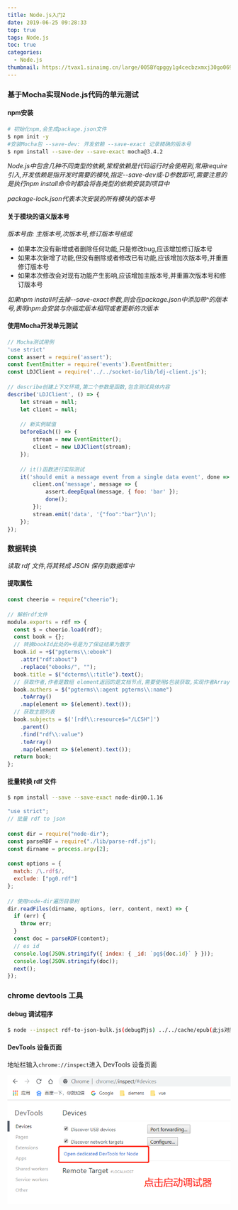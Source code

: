 ```yaml
---
title: Node.js入门2
date: 2019-06-25 09:28:33
top: true
tags: Node.js
toc: true
categories:
  - Node.js
thumbnail: https://tvax1.sinaimg.cn/large/005BYqpggy1g4cecbzxmxj30go069jrp.jpg
---
```

### 基于Mocha实现Node.js代码的单元测试

#### npm安装

``` bash
# 初始化npm,会生成package.json文件
$ npm init -y
#安装Mocha包 --save-dev: 开发依赖 --save-exact 记录精确的版本号
$ npm install --save-dev --save-exact mocha@3.4.2
```
*Node.js中包含几种不同类型的依赖,常规依赖是代码运行时会使用到,常用require引入,开发依赖是指开发时需要的模块,指定--save-dev或-D参数即可,需要注意的是执行npm install命令时都会将各类型的依赖安装到项目中*

*package-lock.json代表本次安装的所有模块的版本号*

#### 关于模块的语义版本号

*版本号由: 主版本号,次版本号,修订版本号组成*
* 如果本次没有新增或者删除任何功能,只是修改bug,应该增加修订版本号
* 如果本次新增了功能,但没有删除或者修改已有功能,应该增加次版本号,并重置修订版本号
* 如果本次修改会对现有功能产生影响,应该增加主版本号,并重置次版本号和修订版本号

*如果npm install时去掉--save-exact参数,则会在package.json中添加带^的版本号,表明npm会安装与你指定版本相同或者更新的次版本*

<!--more-->
#### 使用Mocha开发单元测试
``` js
// Mocha测试用例
'use strict'
const assert = require('assert');
const EventEmitter = require('events').EventEmitter;
const LDJClient = require('../../socket-io/lib/ldj-client.js');

// describe创建上下文环境,第二个参数是函数,包含测试具体内容
describe('LDJClient', () => {
    let stream = null;
    let client = null;

    // 新实例赋值
    beforeEach(() => {
        stream = new EventEmitter();
        client = new LDJClient(stream);
    });

    // it()函数进行实际测试
    it('should emit a message event from a single data event', done => {
        client.on('message', message => {
            assert.deepEqual(message, { foo: 'bar' });
            done();
        });
        stream.emit('data', '{"foo":"bar"}\n');
    });
});
```

### 数据转换

_读取 rdf 文件,将其转成 JSON 保存到数据库中_

#### 提取属性

```js
const cheerio = require("cheerio");

// 解析rdf文件
module.exports = rdf => {
  const $ = cheerio.load(rdf);
  const book = {};
  // 转换bookId此处的+号是为了保证结果为数字
  book.id = +$("pgterms\\:ebook")
    .attr("rdf:about")
    .replace("ebooks/", "");
  book.title = $("dcterms\\:title").text();
  // 获取作者,作者是数组 element返回的是文档节点,需要使用$包装获取,实现作者Array
  book.authers = $("pgterms\\:agent pgterms\\:name")
    .toArray()
    .map(element => $(element).text());
  // 获取主题列表
  book.subjects = $('[rdf\\:resource$="/LCSH"]')
    .parent()
    .find("rdf\\:value")
    .toArray()
    .map(element => $(element).text());
  return book;
};
```

#### 批量转换 rdf 文件

```bash
$ npm install --save --save-exact node-dir@0.1.16
```

```js
"use strict";
// 批量 rdf to json

const dir = require("node-dir");
const parseRDF = require("./lib/parse-rdf.js");
const dirname = process.argv[2];

const options = {
  match: /\.rdf$/,
  exclude: ["pg0.rdf"]
};

// 使用node-dir遍历目录树
dir.readFiles(dirname, options, (err, content, next) => {
  if (err) {
    throw err;
  }
  const doc = parseRDF(content);
  // es id
  console.log(JSON.stringify({ index: { _id: `pg${doc.id}` } }));
  console.log(JSON.stringify(doc));
  next();
});
```

### chrome devtools 工具

#### debug 调试程序

```bash
$ node --inspect rdf-to-json-bulk.js(debug的js) ../../cache/epub(此js对应的参数)
```

#### DevTools 设备页面

地址栏输入`chrome://inspect`进入 DevTools 设备页面

<img src="https://github.com/xiaokexiang/Node.js/raw/master/data/DevTools.png"/>
